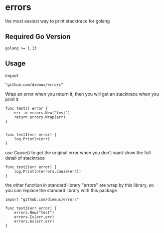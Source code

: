 # errors
the most easiest way to print stacktrace for golang

## Required Go Version

    golang >= 1.13

## Usage

import 

    "github.com/diemus/errors"

Wrap an error when you return it, then you will get an stacktrace when you print it

    func test() error {
    	err := errors.New("test")
    	return errors.Wrap(err)
    }


    func test1(err error) {
        log.Println(err)
    }


use Cause() to get the original error when you don't want show the full detail of stacktrace

    func test2(err error) {
        log.Println(errors.Cause(err))
    }

the other function in standard library "errors" are wrap by this library, so you can replace the standard library with this package

    import "github.com/diemus/errors"

    func test3(err error) {
    	errors.New("test")
    	errors.Is(err,err)
    	errors.As(err,err)
    }
